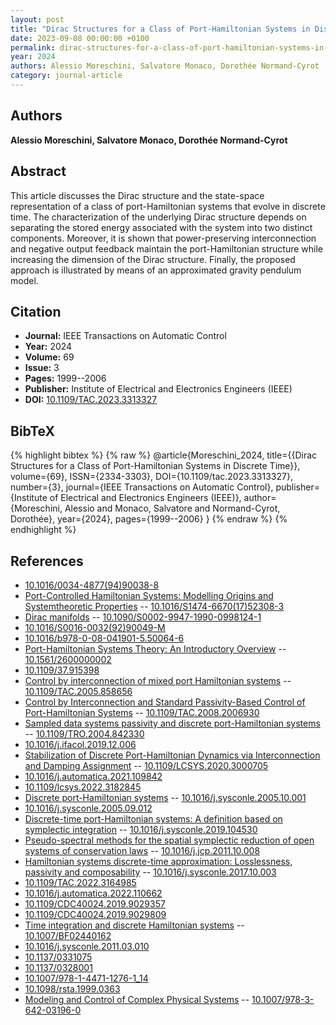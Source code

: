 ```yaml
---
layout: post
title: "Dirac Structures for a Class of Port-Hamiltonian Systems in Discrete Time"
date: 2023-09-08 00:00:00 +0100
permalink: dirac-structures-for-a-class-of-port-hamiltonian-systems-in-discrete-time
year: 2024
authors: Alessio Moreschini, Salvatore Monaco, Dorothée Normand-Cyrot
category: journal-article
---
```

 
## Authors
**Alessio Moreschini, Salvatore Monaco, Dorothée Normand-Cyrot**
 
## Abstract
This article discusses the Dirac structure and the state-space representation of a class of port-Hamiltonian systems that evolve in discrete time. The characterization of the underlying Dirac structure depends on separating the stored energy associated with the system into two distinct components. Moreover, it is shown that power-preserving interconnection and negative output feedback maintain the port-Hamiltonian structure while increasing the dimension of the Dirac structure. Finally, the proposed approach is illustrated by means of an approximated gravity pendulum model.
 
## Citation
- **Journal:** IEEE Transactions on Automatic Control
- **Year:** 2024
- **Volume:** 69
- **Issue:** 3
- **Pages:** 1999--2006
- **Publisher:** Institute of Electrical and Electronics Engineers (IEEE)
- **DOI:** [10.1109/TAC.2023.3313327](https://doi.org/10.1109/TAC.2023.3313327)
 
## BibTeX
{% highlight bibtex %}
{% raw %}
@article{Moreschini_2024,
  title={{Dirac Structures for a Class of Port-Hamiltonian Systems in Discrete Time}},
  volume={69},
  ISSN={2334-3303},
  DOI={10.1109/tac.2023.3313327},
  number={3},
  journal={IEEE Transactions on Automatic Control},
  publisher={Institute of Electrical and Electronics Engineers (IEEE)},
  author={Moreschini, Alessio and Monaco, Salvatore and Normand-Cyrot, Dorothée},
  year={2024},
  pages={1999--2006}
}
{% endraw %}
{% endhighlight %}
 
## References
- [10.1016/0034-4877(94)90038-8](https://doi.org/10.1016/0034-4877(94)90038-8)
- [Port-Controlled Hamiltonian Systems: Modelling Origins and Systemtheoretic Properties](port-controlled-hamiltonian-systems-modelling-origins-and-systemtheoretic-properties-92) -- [10.1016/S1474-6670(17)52308-3](https://doi.org/10.1016/S1474-6670(17)52308-3)
- [Dirac manifolds](dirac-manifolds) -- [10.1090/S0002-9947-1990-0998124-1](https://doi.org/10.1090/S0002-9947-1990-0998124-1)
- [10.1016/S0016-0032(92)90049-M](https://doi.org/10.1016/S0016-0032(92)90049-M)
- [10.1016/b978-0-08-041901-5.50064-6](https://doi.org/10.1016/b978-0-08-041901-5.50064-6)
- [Port-Hamiltonian Systems Theory: An Introductory Overview](port-hamiltonian-systems-theory-an-introductory-overview-journal) -- [10.1561/2600000002](https://doi.org/10.1561/2600000002)
- [10.1109/37.915398](https://doi.org/10.1109/37.915398)
- [Control by interconnection of mixed port Hamiltonian systems](control-by-interconnection-of-mixed-port-hamiltonian-systems) -- [10.1109/TAC.2005.858656](https://doi.org/10.1109/TAC.2005.858656)
- [Control by Interconnection and Standard Passivity-Based Control of Port-Hamiltonian Systems](control-by-interconnection-and-standard-passivity-based-control-of-port-hamiltonian-systems) -- [10.1109/TAC.2008.2006930](https://doi.org/10.1109/TAC.2008.2006930)
- [Sampled data systems passivity and discrete port-Hamiltonian systems](sampled-data-systems-passivity-and-discrete-port-hamiltonian-systems) -- [10.1109/TRO.2004.842330](https://doi.org/10.1109/TRO.2004.842330)
- [10.1016/j.ifacol.2019.12.006](https://doi.org/10.1016/j.ifacol.2019.12.006)
- [Stabilization of Discrete Port-Hamiltonian Dynamics via Interconnection and Damping Assignment](stabilization-of-discrete-port-hamiltonian-dynamics-via-interconnection-and-damping-assignment) -- [10.1109/LCSYS.2020.3000705](https://doi.org/10.1109/LCSYS.2020.3000705)
- [10.1016/j.automatica.2021.109842](https://doi.org/10.1016/j.automatica.2021.109842)
- [10.1109/lcsys.2022.3182845](https://doi.org/10.1109/lcsys.2022.3182845)
- [Discrete port-Hamiltonian systems](discrete-port-hamiltonian-systems) -- [10.1016/j.sysconle.2005.10.001](https://doi.org/10.1016/j.sysconle.2005.10.001)
- [10.1016/j.sysconle.2005.09.012](https://doi.org/10.1016/j.sysconle.2005.09.012)
- [Discrete-time port-Hamiltonian systems: A definition based on symplectic integration](discrete-time-port-hamiltonian-systems-a-definition-based-on-symplectic-integration) -- [10.1016/j.sysconle.2019.104530](https://doi.org/10.1016/j.sysconle.2019.104530)
- [Pseudo-spectral methods for the spatial symplectic reduction of open systems of conservation laws](pseudo-spectral-methods-for-the-spatial-symplectic-reduction-of-open-systems-of-conservation-laws) -- [10.1016/j.jcp.2011.10.008](https://doi.org/10.1016/j.jcp.2011.10.008)
- [Hamiltonian systems discrete-time approximation: Losslessness, passivity and composability](hamiltonian-systems-discrete-time-approximation-losslessness-passivity-and-composability) -- [10.1016/j.sysconle.2017.10.003](https://doi.org/10.1016/j.sysconle.2017.10.003)
- [10.1109/TAC.2022.3164985](https://doi.org/10.1109/TAC.2022.3164985)
- [10.1016/j.automatica.2022.110662](https://doi.org/10.1016/j.automatica.2022.110662)
- [10.1109/CDC40024.2019.9029357](https://doi.org/10.1109/CDC40024.2019.9029357)
- [10.1109/CDC40024.2019.9029809](https://doi.org/10.1109/CDC40024.2019.9029809)
- [Time integration and discrete Hamiltonian systems](time-integration-and-discrete-hamiltonian-systems) -- [10.1007/BF02440162](https://doi.org/10.1007/BF02440162)
- [10.1016/j.sysconle.2011.03.010](https://doi.org/10.1016/j.sysconle.2011.03.010)
- [10.1137/0331075](https://doi.org/10.1137/0331075)
- [10.1137/0328001](https://doi.org/10.1137/0328001)
- [10.1007/978-1-4471-1276-1_14](https://doi.org/10.1007/978-1-4471-1276-1_14)
- [10.1098/rsta.1999.0363](https://doi.org/10.1098/rsta.1999.0363)
- [Modeling and Control of Complex Physical Systems](modeling-and-control-of-complex-physical-systems) -- [10.1007/978-3-642-03196-0](https://doi.org/10.1007/978-3-642-03196-0)

